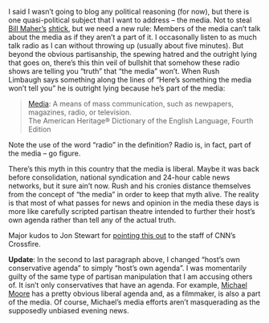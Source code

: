 I said I wasn’t going to blog any political reasoning (for now), but
there is one quasi-political subject that I want to address – the media.
Not to steal [Bill
Maher’s](http://www.billmaher.com/) [shtick](http://www.hbo.com/billmaher/new_rules/),
but we need a new rule: Members of the media can’t talk about the media
as if they aren’t a part of it. I occasonally listen to as much talk
radio as I can without throwing up (usually about five minutes). But
beyond the obvious partisanship, the spewing hatred and the outright
lying that goes on, there’s this thin veil of bullshit that somehow
these radio shows are telling you “truth” that “the media” won’t. When
Rush Limbaugh says something along the lines of “Here’s something the
media won’t tell you” he is outright lying because he’s part of the
media:

> [Media](http://dictionary.reference.com/search?q=media): A means of
> mass communication, such as newpapers, magazines, radio, or
> television.\
> The American Heritage® Dictionary of the English Language,
> Fourth Edition

Note the use of the word “radio” in the definition? Radio is, in fact,
part of the media – go figure.

There’s this myth in this country that the media is liberal. Maybe it
was back before consolidation, national syndication and 24-hour cable
news networks, but it sure ain’t now. Rush and his cronies distance
themselves from the concept of “the media” in order to keep that myth
alive. The reality is that most of what passes for news and opinion in
the media these days is more like carefully scripted partisan theatre
intended to further their host’s own agenda rather than tell any of the
actual truth.

Major kudos to Jon Stewart for [pointing this
out](http://mediamatters.org/items/200410160003) to the staff of CNN’s
Crossfire.

**Update**: In the second to last paragraph above, I changed “host’s own
conservative agenda” to simply “host’s own agenda”. I was momentarily
guilty of the same type of partisan manipulation that I am accusing
others of. It isn’t only conservatives that have an agenda. For example,
[Michael Moore](http://www.michaelmoore.com/) has a pretty obvious
liberal agenda and, as a filmmaker, is also a part of the media. Of
course, Michael’s media efforts aren’t masquerading as the supposedly
unbiased evening news.

